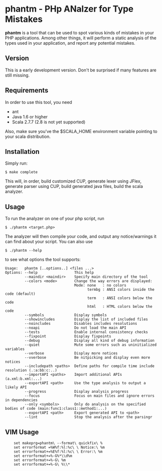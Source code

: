 phantm - PHp ANalzer for Type Mistakes
======

**phantm** is a tool that can be used to spot various kinds of mistakes in your
PHP applications. Among other things, it will perform a static analysis of the
types used in your application, and report any potential mistakes.

Version
-------

This is a early development version. Don't be surprised if many features are still missing.

Requirements
------------
In order to use this tool, you need

* ant
* Java 1.6 or higher
* Scala 2.7.7 (2.8 is not yet supported)

Also, make sure you've the $SCALA_HOME environment variable pointing to your scala distribution.

Installation
------------
Simply run:

    $ make complete

This will, in order, build customized CUP, generate lexer using JFlex, generate parser using CUP, build generated java files, build the scala analyzer.

Usage
-----
To run the analyzer on one of your php script, run

    $ ./phantm <target.php>

The analyzer will then compile your code, and output any notice/warnings it can find about your script. You can also use 

    $ ./phantm --help

to see what options the tool supports:

    Usage:   phantm [..options..] <files ...>
    Options: --help                 This help
             --maindir <maindir>    Specify main directory of the tool
             --colors <mode>        Change the way errors are displayed:
                                    Mode: none   : no colors
                                          termbg : ANSI colors inside the code (default)
                                          term   : ANSI colors below the code
                                          html   : HTML colors below the code
             --symbols              Display symbols
             --showincludes         Display the list of included files
             --noincludes           Disables includes resolutions
             --noapi                Do not load the main API
             --tests                Enable internal consistency checks
             --fixpoint             Display fixpoints
             --debug                Display all kind of debug information
             --quiet                Mute some errors such as uninitialized variables
             --verbose              Display more notices
             --vverbose             Be nitpicking and display even more notices
             --includepath <paths>  Define paths for compile time include resolution (.:a:bb:c:..)
             --importAPI <paths>    Import additional APIs (a.xml:b.xml:...)
             --exportAPI <path>     Use the type analysis to output a likely API
             --progress             Display analysis progress
             --focus                Focus on main files and ignore errors in dependencies
             --only <symbols>       Only do analysis on the specified bodies of code (main:func1:class1::method1:...)
             --exportAPI <path>     Export generated API to <path>
             --lint                 Stop the analysis after the parsingr

VIM Usage
---------
        set makeprg=phantm\ --format\ quickfix\ %
        set errorformat =%W%f:%l:%c\ \ Notice:\ %m
        set errorformat+=%E%f:%l:%c\ \ Error:\ %m
        set errorformat+=%-G%*\\d%m
        set errorformat+=%-G\ %m
        set errorformat+=%-G\ %\\*
